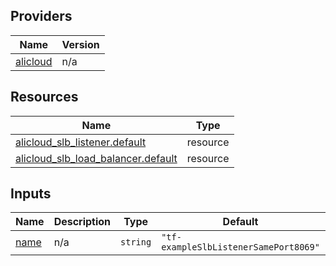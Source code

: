 <!-- BEGIN_TF_DOCS -->
## Providers

| Name | Version |
|------|---------|
| <a name="provider_alicloud"></a> [alicloud](#provider\_alicloud) | n/a |

## Resources

| Name | Type |
|------|------|
| [alicloud_slb_listener.default](https://registry.terraform.io/providers/hashicorp/alicloud/latest/docs/resources/slb_listener) | resource |
| [alicloud_slb_load_balancer.default](https://registry.terraform.io/providers/hashicorp/alicloud/latest/docs/resources/slb_load_balancer) | resource |

## Inputs

| Name | Description | Type | Default | Required |
|------|-------------|------|---------|:--------:|
| <a name="input_name"></a> [name](#input\_name) | n/a | `string` | `"tf-exampleSlbListenerSamePort8069"` | no |
<!-- END_TF_DOCS -->    